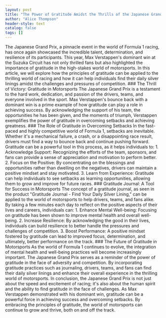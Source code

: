 ```yaml
---
layout: post
title: "The Power of Gratitude Amidst the Thrills of the Japanese Grand Prix"
author: "Alice Thompson"
header-style: text
catalog: false
tags: []
---
```


The Japanese Grand Prix, a pinnacle event in the world of Formula 1 racing, has once again showcased the incredible talent, determination, and resilience of its participants. This year, Max Verstappen's dominant win at the Suzuka Circuit has not only thrilled fans but also highlighted the importance of gratitude in the high-stakes world of motorsports. In this article, we will explore how the principles of gratitude can be applied to the thrilling world of racing and how it can help individuals find their daily silver linings amidst the challenges and pressures of competition. ### The Thrill of Victory: Gratitude in Motorsports The Japanese Grand Prix is a testament to the hard work, dedication, and passion of the drivers, teams, and everyone involved in the sport. Max Verstappen's bounce back with a dominant win is a prime example of how gratitude can play a role in achieving success. By acknowledging the support of his team, the opportunities he has been given, and the moments of triumph, Verstappen exemplifies the power of gratitude in overcoming setbacks and achieving greatness. ### The Role of Gratitude in Overcoming Setbacks In the fast-paced and highly competitive world of Formula 1, setbacks are inevitable. Whether it's a mechanical failure, a crash, or a disappointing race result, drivers must find a way to bounce back and continue pushing forward. Gratitude can be a powerful tool in this process, as it helps individuals to: 1. Acknowledge Support: Recognizing the efforts of the team, sponsors, and fans can provide a sense of appreciation and motivation to perform better. 2. Focus on the Positive: By concentrating on the blessings and opportunities rather than dwelling on the negatives, drivers can maintain a positive mindset and stay motivated. 3. Learn from Experience: Gratitude can help individuals to see setbacks as learning opportunities, allowing them to grow and improve for future races. ### Gratitude Journal: A Tool for Success in Motorsports The concept of a gratitude journal, as seen in the product "Gratitude Journal - Find Your Daily Silver Lining," can be applied to the world of motorsports to help drivers, teams, and fans alike. By taking a few minutes each day to reflect on the positive aspects of their lives and careers, individuals can: 1. Enhance Mental Well-being: Focusing on gratitude has been shown to improve mental health and overall well-being. 2. Increase Resilience: By acknowledging the good in their lives, individuals can build resilience to better handle the pressures and challenges of competition. 3. Boost Performance: A positive mindset fostered by gratitude can lead to improved focus, determination, and ultimately, better performance on the track. ### The Future of Gratitude in Motorsports As the world of Formula 1 continues to evolve, the integration of mental health and well-being practices will become increasingly important. The Japanese Grand Prix serves as a reminder of the power of gratitude in the face of adversity and competition. By incorporating gratitude practices such as journaling, drivers, teams, and fans can find their daily silver linings and enhance their overall experience in the thrilling world of motorsports. In conclusion, the Japanese Grand Prix is not just about the speed and excitement of racing; it's also about the human spirit and the ability to find gratitude in the face of challenges. As Max Verstappen demonstrated with his dominant win, gratitude can be a powerful force in achieving success and overcoming setbacks. By embracing the principles of gratitude, the world of motorsports can continue to grow and thrive, both on and off the track.
